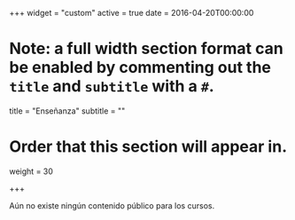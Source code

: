 +++
widget = "custom"
active = true
date = 2016-04-20T00:00:00

# Note: a full width section format can be enabled by commenting out the `title` and `subtitle` with a `#`.
title = "Enseñanza"
subtitle = ""

# Order that this section will appear in.
weight = 30

+++

Aún no existe ningún contenido público para los cursos.

